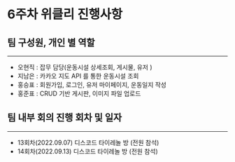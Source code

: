 # 6주차 위클리 진행사항

## 팀 구성원, 개인 별 역할

---

- 오현직 : 잡무 담당(운동시설 상세조회, 게시물, 유저 )
- 지남은 : 카카오 지도 API 를 통한 운동시설 조회
- 홍승표 : 회원가입, 로그인, 유저 마이페이지, 운동일지 작성
- 홍준표 : CRUD 기반 게시판, 이미지 파일 업로드

## 팀 내부 회의 진행 회차 및 일자

---

- 13회차(2022.09.07) 디스코드 타이레놀 방 (전원 참석)
- 14회차(2022.09.13) 디스코드 타이레놀 방 (전원 참석)
